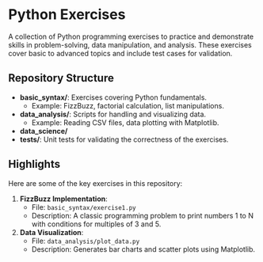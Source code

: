 # Python Exercises

A collection of Python programming exercises to practice and demonstrate skills in problem-solving, data manipulation, and analysis. These exercises cover basic to advanced topics and include test cases for validation.

## Repository Structure

- **basic_syntax/**: Exercises covering Python fundamentals.
  - Example: FizzBuzz, factorial calculation, list manipulations.
- **data_analysis/**: Scripts for handling and visualizing data.
  - Example: Reading CSV files, data plotting with Matplotlib.
- **data_science/**
- **tests/**: Unit tests for validating the correctness of the exercises.

## Highlights

Here are some of the key exercises in this repository:
1. **FizzBuzz Implementation**:
   - File: `basic_syntax/exercise1.py`
   - Description: A classic programming problem to print numbers 1 to N with conditions for multiples of 3 and 5.
2. **Data Visualization**:
   - File: `data_analysis/plot_data.py`
   - Description: Generates bar charts and scatter plots using Matplotlib.
